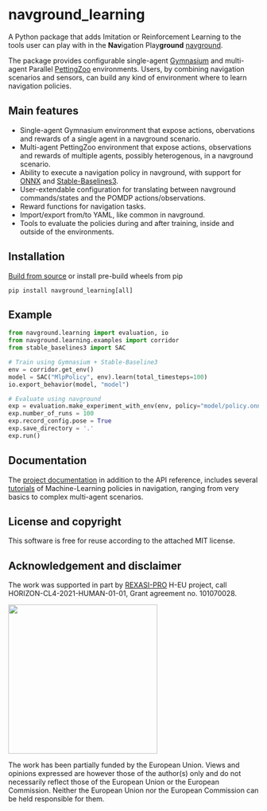 # navground_learning

A Python package that adds Imitation or Reinforcement Learning to the tools user can play with in the **Nav**igation Play**ground** [navground](https://github.com/idsia-robotics/navground).

The package provides configurable single-agent [Gymnasium](https://gymnasium.farama.org/index.html)  and multi-agent Parallel [PettingZoo](https://pettingzoo.farama.org/index.html) environments. Users, by combining navigation scenarios and sensors, can build any kind of environment where to learn navigation policies.

## Main features

- Single-agent Gymnasium environment that expose actions, obervations and rewards of a single agent in a navground scenario.
- Multi-agent PettingZoo environment that expose actions, observations and rewards of multiple agents, possibly heterogenous, in a navground scenario.
- Ability to execute a navigation policy in navground, with support for [ONNX](https://onnx.ai) and [Stable-Baselines3](https://stable-baselines3.readthedocs.io).
- User-extendable configuration for translating between navground commands/states and the POMDP actions/observations.
- Reward functions for navigation tasks.
- Import/export from/to YAML, like common in navground.
- Tools to evaluate the policies during and after training, inside and outside of the environments.

## Installation

[Build from source](https://idsia-robotics.github.io/navground_learning/installation.html) or install pre-build wheels from pip

```
pip install navground_learning[all]
```

## Example

```python
from navground.learning import evaluation, io
from navground.learning.examples import corridor
from stable_baselines3 import SAC

# Train using Gymnasium + Stable-Baseline3
env = corridor.get_env()
model = SAC("MlpPolicy", env).learn(total_timesteps=100)
io.export_behavior(model, "model")

# Evaluate using navground
exp = evaluation.make_experiment_with_env(env, policy="model/policy.onnx")
exp.number_of_runs = 100
exp.record_config.pose = True
exp.save_directory = '.'
exp.run()
```
## Documentation

The [project documentation](https://idsia-robotics.github.io/navground_learning) in addition to the API reference, includes 
several [tutorials](https://idsia-robotics.github.io/navground_learning) of Machine-Learning policies in navigation, ranging from very basics to complex multi-agent scenarios. 

## License and copyright

This software is free for reuse according to the attached MIT license.

## Acknowledgement and disclaimer

The work was supported in part by [REXASI-PRO](https://rexasi-pro.spindoxlabs.com) H-EU project, call HORIZON-CL4-2021-HUMAN-01-01, Grant agreement no. 101070028.

<img src="https://rexasi-pro.spindoxlabs.com/wp-content/uploads/2023/01/Bianco-Viola-Moderno-Minimalista-Logo-e1675187551324.png"  width="300">

The work has been partially funded by the European Union. Views and opinions expressed are however those of the author(s) only and do not necessarily reflect those of the European Union or the European Commission. Neither the European Union nor the European Commission can be held responsible for them.